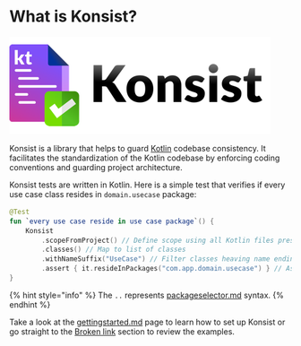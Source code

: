 # What is Konsist?

![](.gitbook/assets/konsist-logo.png)

Konsist is a library that helps to guard [Kotlin](https://kotlinlang.org/) codebase consistency. It facilitates the standardization of the Kotlin codebase by enforcing coding conventions and guarding project architecture.&#x20;

Konsist tests are written in Kotlin. Here is a simple test that verifies if every use case class resides in `domain.usecase` package:

```kotlin
@Test
fun `every use case reside in use case package`() {
    Konsist
        .scopeFromProject() // Define scope using all Kotlin files present in the project
        .classes() // Map to list of classes
        .withNameSuffix("UseCase") // Filter classes heaving name ending with 'UseCase'
        .assert { it.resideInPackages("com.app.domain.usecase") } // Assert class has com.app.domain.usecase package
}
```

{% hint style="info" %}
The `..` represents [packageselector.md](features/packageselector.md "mention") syntax.
{% endhint %}

Take a look at the [gettingstarted.md](getting-started/gettingstarted.md "mention") page to learn how to set up Konsist or go straight to the [Broken link](broken-reference "mention") section to review the examples.&#x20;
